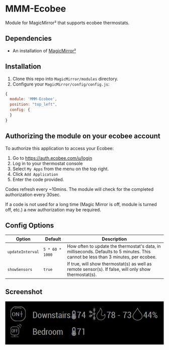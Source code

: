 # MMM-Ecobee

Module for MagicMirror² that supports ecobee thermostats.

## Dependencies

* An installation of [MagicMirror²](https://github.com/MichMich/MagicMirror)

## Installation

1. Clone this repo into `MagicMirror/modules` directory.
1. Configure your `MagicMirror/config/config.js`:

```js
{
  module: 'MMM-Ecobee',
  position: "top_left",
  config: {
  }
}
```

## Authorizing the module on your ecobee account

To authorize this application to access your Ecobee:

1. Go to <https://auth.ecobee.com/u/login>
2. Log in to your thermostat console
3. Select `My Apps` from the menu on the top right.
4. Click `Add Application`
5. Enter the code provided.

Codes refresh every ~10mins.
The module will check for the completed authorization every 30sec.

If a code is not used for a long time (Magic Mirror is off, module is turned off, etc.) a new authorization may be required.

## Config Options

| **Option** | **Default** | **Description** |
| --- | --- | --- |
| `updateInterval` | `5 * 60 * 1000` | How often to update the thermostat's data, in milliseconds. Defaults to 5 minutes. This cannot be less than 3 minutes, per ecobee. |
| `showSensors` | `true` | If true, will show thermostat(s) as well as remote sensor(s). If false, will only show thermostat(s). |

## Screenshot

![Screenshot](/sample.png?raw=true)
